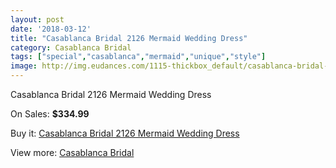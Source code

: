 ```yaml
---
layout: post
date: '2018-03-12'
title: "Casablanca Bridal 2126 Mermaid Wedding Dress"
category: Casablanca Bridal
tags: ["special","casablanca","mermaid","unique","style"]
image: http://img.eudances.com/1115-thickbox_default/casablanca-bridal-2126-mermaid-wedding-dress.jpg
---
```

Casablanca Bridal 2126 Mermaid Wedding Dress

On Sales: **$334.99**
<a href="https://www.eudances.com/en/casablanca-bridal/398-casablanca-bridal-2126-mermaid-wedding-dress.html"><amp-img layout="responsive" width="600" height="600" src="//img.eudances.com/1115-thickbox_default/casablanca-bridal-2126-mermaid-wedding-dress.jpg" alt="Casablanca Bridal 2126 Mermaid Wedding Dress 0" /></a>
<a href="https://www.eudances.com/en/casablanca-bridal/398-casablanca-bridal-2126-mermaid-wedding-dress.html"><amp-img layout="responsive" width="600" height="600" src="//img.eudances.com/1117-thickbox_default/casablanca-bridal-2126-mermaid-wedding-dress.jpg" alt="Casablanca Bridal 2126 Mermaid Wedding Dress 1" /></a>
<a href="https://www.eudances.com/en/casablanca-bridal/398-casablanca-bridal-2126-mermaid-wedding-dress.html"><amp-img layout="responsive" width="600" height="600" src="//img.eudances.com/1116-thickbox_default/casablanca-bridal-2126-mermaid-wedding-dress.jpg" alt="Casablanca Bridal 2126 Mermaid Wedding Dress 2" /></a>

Buy it: [Casablanca Bridal 2126 Mermaid Wedding Dress](https://www.eudances.com/en/casablanca-bridal/398-casablanca-bridal-2126-mermaid-wedding-dress.html "Casablanca Bridal 2126 Mermaid Wedding Dress")

View more: [Casablanca Bridal](https://www.eudances.com/en/4-casablanca-bridal "Casablanca Bridal")